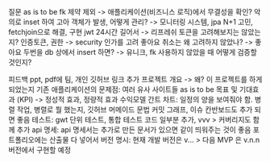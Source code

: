 질문
as is to be
fk 제약 제외 -> 애플리케이션(비즈니스 로직)에서 무결성을 확인? 악의로 inset 하여 고아 객체가 발생, 어떻게 관리?
-> 모니터링 시스템, 
jpa N+1 고민,
fetchjoin으로 해결, 구현
jwt 24시간 길어서 -> 리프레쉬 토큰을 고려해보지는 않았는지?
인증토큰, 권한 -> security 인가를 고려
좋아요 취소는 왜 고려하지 않았나? -> 좋아요 두번을 db 상에서 insert 하면?
-> 유니크, fk 사용하지 않았을 때 어떻게 검증할것인지?

피드백
ppt, pdf에 팀, 개인 깃허브 링크 추가
프로젝트 개요 -> 왜? 이 프로젝트를 하게 되었는지
기존 애플리케이션의 문제점: 여러 유사 사이트들 as is to be
목표 및 기대효과 (KPI) -> 정성적 효과, 정량적 효과
수익모델
간트 차트: 일정의 양을 보여줘야 함. 병렬 작업, 병렬로 뭘 했는지, 깃허브 머메이드 문법
커밋 그래프, 이슈 칸반보드도 추가 되면 좋음
테스트: gwt 단위 테스트, 통합 테스트 코드 일부분 추가, vvv > 커버리지도 함께 추가
api 명세: api 명세서는 추가로 만든 문서가 있으면 같이 띄워주는 것이 좋음
포트폴리오에는 산출물 다 넣어서
버전 명시: 현재 개발 버전은 v... > 다음 MVP 은 v.n.n 버전에서 구현할 예정